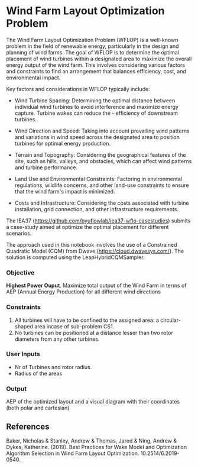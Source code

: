#  Wind Farm Layout Optimization Problem


The Wind Farm Layout Optimization Problem (WFLOP) is a well-known problem in the field of renewable energy, particularly in the design and planning of wind farms. The goal of WFLOP is to determine the optimal placement of wind turbines within a designated area to maximize the overall energy output of the wind farm. This involves considering various factors and constraints to find an arrangement that balances efficiency, cost, and environmental impact.

Key factors and considerations in WFLOP typically include:

- Wind Turbine Spacing: Determining the optimal distance between individual wind turbines to avoid interference and maximize energy capture. Turbine wakes can reduce the - efficiency of downstream turbines.

- Wind Direction and Speed: Taking into account prevailing wind patterns and variations in wind speed across the designated area to position turbines for optimal energy production.

- Terrain and Topography: Considering the geographical features of the site, such as hills, valleys, and obstacles, which can affect wind patterns and turbine performance.

- Land Use and Environmental Constraints: Factoring in environmental regulations, wildlife concerns, and other land-use constraints to ensure that the wind farm's impact is minimized.

- Costs and Infrastructure: Considering the costs associated with turbine installation, grid connection, and other infrastructure requirements.

The IEA37 (https://github.com/byuflowlab/iea37-wflo-casestudies) submits a case-study aimed at optimize the optimal placement for different scenarios.


The approach used in this notebook involves the use of a Constrained Quadratic Model (CQM) from Dwave (https://cloud.dwavesys.com/). The solution is computed using the LeapHybridCQMSampler.


### Objective
**Highest Power Ouput**. Maximize total output of the Wind Farm in terms of AEP (Annual Energy Production) for all different wind directions

### Constraints

1. All turbines will have to be confined to the assigned area: a circular-shaped area incase of sub-problem CS1.
2. No turbines can be positioned at a distance lesser than two rotor diameters from any other turbines.


### User Inputs
- Nr of Turbines and rotor radius. 
- Radius of the areas


### Output
AEP of the optimized layout and a visual diagram with their coordinates (both polar and cartesian)

## References

Baker, Nicholas & Stanley, Andrew & Thomas, Jared & Ning, Andrew & Dykes, Katherine. (2019). Best Practices for Wake Model and Optimization Algorithm Selection in Wind Farm Layout Optimization. 10.2514/6.2019-0540. 